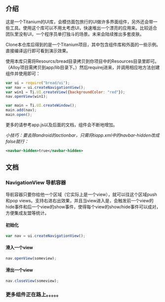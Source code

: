 ## 介绍

这是一个Titanium的UI库，会模仿面包旅行的UI做许多界面组件，另外还会带一些工具。使用这个库可以不用太考虑UI，快速堆出一个漂亮的应用来。比较适合团队里没有UI，一个程序员单打独斗的场景。未来会陆续推出多套皮肤。

Clone本仓库后得到的是一个Titanium项目，其中包含组件库和外面的一些示例。直接编译运行即可看到演示效果。

使用本库只需将Resourcs/bread目录拷贝到你项目中的Resources目录里即可。（Alloy项目需拷贝到app/lib目录下。）然后requirej进来，并调用相应地方法创建组件并使用即可：

```js
var ui = require("bread/ui");
var nav = ui.createNavigationView();
var win1 = Ti.UI.createView({backgroundColor: "red"});
nav.openView(win1);

var main = Ti.UI.createWindow();
main.add(nav);
main.open();
```

更多的请参考app.js以及后面的文档，组件会不断地增加。

*小技巧：要去除android的actionbar，只需将tiapp.xml中的navbar-hidden改成false就行：*

```xml
<navbar-hidden>true</navbar-hidden>
```

## 文档

### NavigationView 导航容器

导航容器只要你给他一个区域（它实际上是一个view），就可以往这个区域push和pop views。支持右进右出效果，并且当view进入是，会触发前一个view的hide事件和后一个view的show事件，使得每个view的show/hide事件可以成对，方便集成友盟等统计。

#### 初始化

```js
var nav = ui.createNavigationView();
```

#### 滑入一个view

```js
nav.openView(someview);
```

#### 滑出一个view

```js
nav.closeView(someview);
```

### 更多组件正在路上。。。。。
